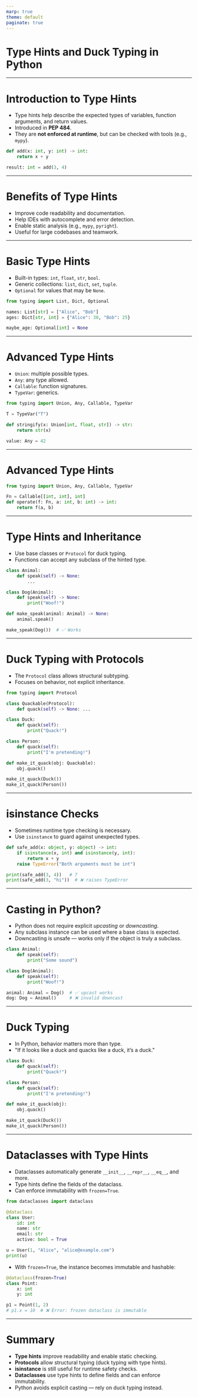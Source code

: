 ```yaml
---
marp: true
theme: default
paginate: true
---
```


# Type Hints and Duck Typing in Python

---

# Introduction to Type Hints

- Type hints help describe the expected types of variables, function arguments, and return values.
- Introduced in **PEP 484**.
- They are **not enforced at runtime**, but can be checked with tools (e.g., `mypy`).

```python
def add(x: int, y: int) -> int:
    return x + y

result: int = add(3, 4)
```

---

# Benefits of Type Hints

- Improve code readability and documentation.
- Help IDEs with autocomplete and error detection.
- Enable static analysis (e.g., `mypy`, `pyright`).
- Useful for large codebases and teamwork.

---

# Basic Type Hints

- Built-in types: `int`, `float`, `str`, `bool`.
- Generic collections: `list`, `dict`, `set`, `tuple`.
- `Optional` for values that may be `None`.

```python
from typing import List, Dict, Optional

names: List[str] = ["Alice", "Bob"]
ages: Dict[str, int] = {"Alice": 30, "Bob": 25}

maybe_age: Optional[int] = None
```

---

# Advanced Type Hints

- `Union`: multiple possible types.
- `Any`: any type allowed.
- `Callable`: function signatures.
- `TypeVar`: generics.

```python
from typing import Union, Any, Callable, TypeVar

T = TypeVar("T")

def stringify(x: Union[int, float, str]) -> str:
    return str(x)

value: Any = 42
```

---

# Advanced Type Hints

```python
from typing import Union, Any, Callable, TypeVar

Fn = Callable[[int, int], int]
def operate(f: Fn, a: int, b: int) -> int:
    return f(a, b)
```


---

# Type Hints and Inheritance

- Use base classes or `Protocol` for duck typing.
- Functions can accept any subclass of the hinted type.

```python
class Animal:
    def speak(self) -> None:
        ...

class Dog(Animal):
    def speak(self) -> None:
        print("Woof!")

def make_speak(animal: Animal) -> None:
    animal.speak()

make_speak(Dog())  # ✅ Works
```

---

# Duck Typing with Protocols

- The `Protocol` class allows structural subtyping.
- Focuses on behavior, not explicit inheritance.

```python
from typing import Protocol

class Quackable(Protocol):
    def quack(self) -> None: ...

class Duck:
    def quack(self):
        print("Quack!")

class Person:
    def quack(self):
        print("I'm pretending!")

def make_it_quack(obj: Quackable):
    obj.quack()

make_it_quack(Duck())
make_it_quack(Person())
```

---

# isinstance Checks

- Sometimes runtime type checking is necessary.
- Use `isinstance` to guard against unexpected types.

```python
def safe_add(x: object, y: object) -> int:
    if isinstance(x, int) and isinstance(y, int):
        return x + y
    raise TypeError("Both arguments must be int")

print(safe_add(3, 4))   # 7
print(safe_add(3, "hi"))  # ❌ raises TypeError
```

---

# Casting in Python?

- Python does not require explicit *upcasting* or *downcasting*.
- Any subclass instance can be used where a base class is expected.
- Downcasting is unsafe — works only if the object is truly a subclass.

```python
class Animal:
    def speak(self):
        print("Some sound")

class Dog(Animal):
    def speak(self):
        print("Woof!")

animal: Animal = Dog()  # ✅ upcast works
dog: Dog = Animal()     # ❌ invalid downcast
```

---

# Duck Typing

- In Python, behavior matters more than type.
- "If it looks like a duck and quacks like a duck, it’s a duck."

```python
class Duck:
    def quack(self):
        print("Quack!")

class Person:
    def quack(self):
        print("I'm pretending!")

def make_it_quack(obj):
    obj.quack()

make_it_quack(Duck())
make_it_quack(Person())
```

---

# Dataclasses with Type Hints

- Dataclasses automatically generate `__init__`, `__repr__`, `__eq__`, and more.
- Type hints define the fields of the dataclass.
- Can enforce immutability with `frozen=True`.

```python
from dataclasses import dataclass

@dataclass
class User:
    id: int
    name: str
    email: str
    active: bool = True

u = User(1, "Alice", "alice@example.com")
print(u)
```

- With `frozen=True`, the instance becomes immutable and hashable:

```python
@dataclass(frozen=True)
class Point:
    x: int
    y: int

p1 = Point(1, 2)
# p1.x = 10  # ❌ Error: frozen dataclass is immutable
```

---

# Summary

- **Type hints** improve readability and enable static checking.
- **Protocols** allow structural typing (duck typing with type hints).
- **isinstance** is still useful for runtime safety checks.
- **Dataclasses** use type hints to define fields and can enforce immutability.
- Python avoids explicit casting — rely on duck typing instead.